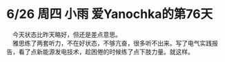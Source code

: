 # 6/26 周四 小雨 爱Yanochka的第76天
&emsp;今天状态比昨天略好，但还是差点意思。\
&emsp;雅思练了两套听力，不在好状态，不够亢奋，很多听不出来。写了电气实践报告，看了点新能源发电技术，趁困倦的时候练了点下肢力量。就这样。
